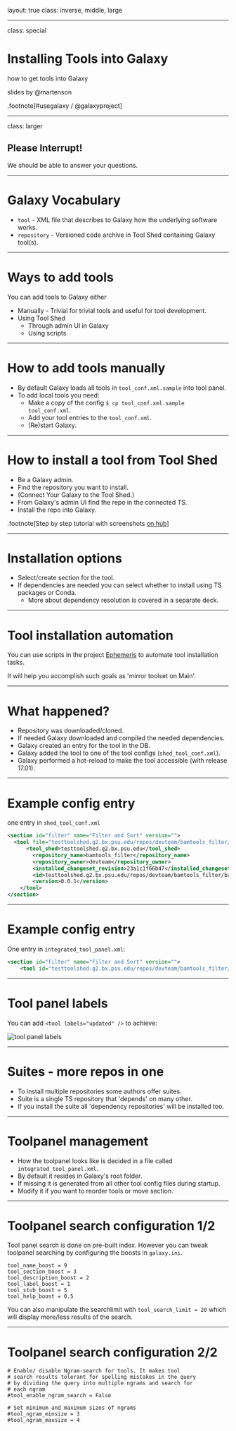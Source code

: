 layout: true
class: inverse, middle, large

---
class: special
# Installing Tools into Galaxy
how to get tools into Galaxy

slides by @martenson

.footnote[\#usegalaxy / @galaxyproject]

---
class: larger

## Please Interrupt!

We should be able to answer your questions.

---
# Galaxy Vocabulary

* `tool` - XML file that describes to Galaxy how the underlying software works.
* `repository` - Versioned code archive in Tool Shed containing Galaxy tool(s).

---
# Ways to add tools

You can add tools to Galaxy either
* Manually - Trivial for trivial tools and useful for tool development.
* Using Tool Shed
  * Through admin UI in Galaxy
  * Using scripts

---
# How to add tools manually

- By default Galaxy loads all tools in `tool_conf.xml.sample` into tool panel.
- To add local tools you need:
  - Make a copy of the config `$ cp tool_conf.xml.sample tool_conf.xml`.
  - Add your tool entries to the `tool_conf.xml`.
  - (Re)start Galaxy.

---
# How to install a tool from Tool Shed

* Be a Galaxy admin.
* Find the repository you want to install.
* (Connect Your Galaxy to the Tool Shed.)
* From Galaxy's admin UI find the repo in the connected TS.
* Install the repo into Galaxy.

.footnote[Step by step tutorial with screenshots [on hub](https://galaxyproject.org/admin/tools/add-tool-from-toolshed-tutorial/)]

---
# Installation options

* Select/create section for the tool.
* If dependencies are needed you can select whether to install using TS packages or Conda.
  * More about dependency resolution is covered in a separate deck.

---
# Tool installation automation

You can use scripts in the project [Ephemeris](https://github.com/galaxyproject/ephemeris)
to automate tool installation tasks.

It will help you accomplish such goals as 'mirror toolset on Main'.

---
# What happened?

* Repository was downloaded/cloned.
* If needed Galaxy downloaded and compiled the needed dependencies.
* Galaxy created an entry for the tool in the DB.
* Galaxy added the tool to one of the tool configs (`shed_tool_conf.xml`).
* Galaxy performed a hot-reload to make the tool accessible (with release 17.01).

---
# Example config entry
 one entry in `shed_tool_conf.xml`

```xml
<section id="filter" name="Filter and Sort" version="">
  <tool file="testtoolshed.g2.bx.psu.edu/repos/devteam/bamtools_filter/23a1c1f66b47/bamtools_filter/bamtools-filter.xml" guid="testtoolshed.g2.bx.psu.edu/repos/devteam/bamtools_filter/bamFilter/0.0.1">
      <tool_shed>testtoolshed.g2.bx.psu.edu</tool_shed>
        <repository_name>bamtools_filter</repository_name>
        <repository_owner>devteam</repository_owner>
        <installed_changeset_revision>23a1c1f66b47</installed_changeset_revision>
        <id>testtoolshed.g2.bx.psu.edu/repos/devteam/bamtools_filter/bamFilter/0.0.1</id>
        <version>0.0.1</version>
    </tool>
</section>
```

---
# Example config entry

One entry in `integrated_tool_panel.xml`:
```xml
<section id="filter" name="Filter and Sort" version="">
    <tool id="testtoolshed.g2.bx.psu.edu/repos/devteam/bamtools_filter/bamFilter/0.0.1" />
```

---
# Tool panel labels

You can add `<tool labels="updated" />` to achieve:

![tool panel labels](images/toolpanel_labels.png)

---
# Suites - more repos in one

* To install multiple repositories some authors offer suites.
* Suite is a single TS repository that 'depends' on many other.
* If you install the suite all 'dependency repositories' will be installed too.

---
# Toolpanel management

* How the toolpanel looks like is decided in a file called `integrated_tool_panel.xml`.
* By default it resides in Galaxy's root folder.
* If missing it is generated from all other tool config files during startup.
* Modify it if you want to reorder tools or move section.

---
# Toolpanel search configuration 1/2

Tool panel search is done on pre-built index. However you can tweak toolpanel
searching by configuring the boosts in `galaxy.ini`.

```
tool_name_boost = 9
tool_section_boost = 3
tool_description_boost = 2
tool_label_boost = 1
tool_stub_boost = 5
tool_help_boost = 0.5
```

You can also manipulate the searchlimit with `tool_search_limit = 20` which will
display more/less results of the search.

---
# Toolpanel search configuration 2/2

```
# Enable/ disable Ngram-search for tools. It makes tool
# search results tolerant for spelling mistakes in the query
# by dividing the query into multiple ngrams and search for
# each ngram
#tool_enable_ngram_search = False

# Set minimum and maximum sizes of ngrams
#tool_ngram_minsize = 3
#tool_ngram_maxsize = 4
```
